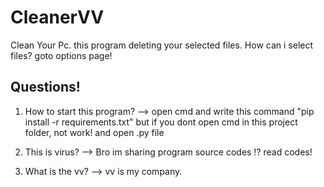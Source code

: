 # CleanerVV
Clean Your Pc. this program deleting your selected files. How can i select files? goto options page!

 ## Questions!


1) How to start this program? --> open cmd and write this command "pip install -r requirements.txt" but if you dont open cmd in this project folder, not work! and open  .py file

2) This is virus? --> Bro im sharing program source codes !? read codes!

3) What is the vv? --> vv is my company.


